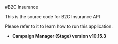 #B2C Insurance

This is the source code for B2C Insurance API

Please refer to it to learn how to run this application.

* **Campaign Manager (Stage) version v10.15.3**
